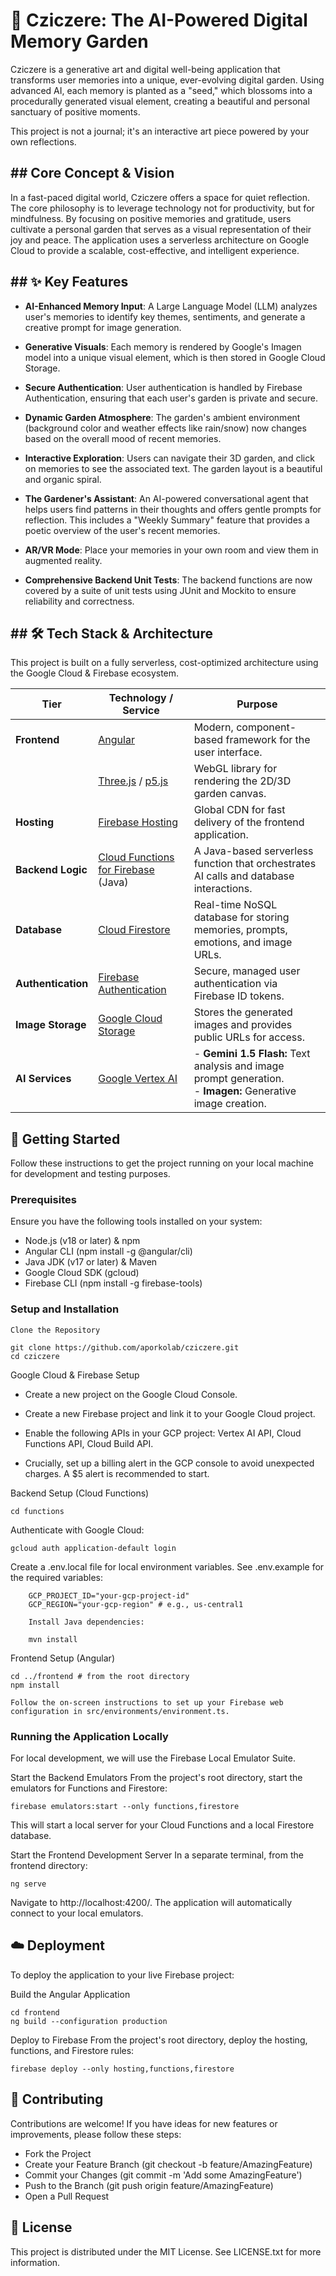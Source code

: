 
# 🌱 Cziczere: The AI-Powered Digital Memory Garden

Cziczere is a generative art and digital well-being application that transforms user memories into a unique, ever-evolving digital garden. Using advanced AI, each memory is planted as a "seed," which blossoms into a procedurally generated visual element, creating a beautiful and personal sanctuary of positive moments.

This project is not a journal; it's an interactive art piece powered by your own reflections.

## ## Core Concept & Vision

In a fast-paced digital world, Cziczere offers a space for quiet reflection. The core philosophy is to leverage technology not for productivity, but for mindfulness. By focusing on positive memories and gratitude, users cultivate a personal garden that serves as a visual representation of their joy and peace. The application uses a serverless architecture on Google Cloud to provide a scalable, cost-effective, and intelligent experience.

## ## ✨ Key Features

-   **AI-Enhanced Memory Input**: A Large Language Model (LLM) analyzes user's memories to identify key themes, sentiments, and generate a creative prompt for image generation.
    
-   **Generative Visuals**: Each memory is rendered by Google's Imagen model into a unique visual element, which is then stored in Google Cloud Storage.
    
-   **Secure Authentication**: User authentication is handled by Firebase Authentication, ensuring that each user's garden is private and secure.

-   **Dynamic Garden Atmosphere**: The garden's ambient environment (background color and weather effects like rain/snow) now changes based on the overall mood of recent memories.
    
-   **Interactive Exploration**: Users can navigate their 3D garden, and click on memories to see the associated text. The garden layout is a beautiful and organic spiral.
    
-   **The Gardener's Assistant**: An AI-powered conversational agent that helps users find patterns in their thoughts and offers gentle prompts for reflection. This includes a "Weekly Summary" feature that provides a poetic overview of the user's recent memories.
-   **AR/VR Mode**: Place your memories in your own room and view them in augmented reality.
-   **Comprehensive Backend Unit Tests**: The backend functions are now covered by a suite of unit tests using JUnit and Mockito to ensure reliability and correctness.

## ## 🛠️ Tech Stack & Architecture

This project is built on a fully serverless, cost-optimized architecture using the Google Cloud & Firebase ecosystem.


| Tier              | Technology / Service                                                                                     | Purpose                                                                                           |
|-------------------|----------------------------------------------------------------------------------------------------------|---------------------------------------------------------------------------------------------------|
| **Frontend**      | [Angular](https://angular.io/)                                                                           | Modern, component-based framework for the user interface.                                         |
|                   | [Three.js](https://threejs.org/) / [p5.js](https://p5js.org/)                                            | WebGL library for rendering the 2D/3D garden canvas.                                              |
| **Hosting**       | [Firebase Hosting](https://firebase.google.com/docs/hosting)                                             | Global CDN for fast delivery of the frontend application.                                          |
| **Backend Logic** | [Cloud Functions for Firebase](https://firebase.google.com/docs/functions) (Java)                        | A Java-based serverless function that orchestrates AI calls and database interactions.            |
| **Database**      | [Cloud Firestore](https://firebase.google.com/docs/firestore)                                            | Real-time NoSQL database for storing memories, prompts, emotions, and image URLs.                 |
| **Authentication**| [Firebase Authentication](https://firebase.google.com/docs/auth)                                         | Secure, managed user authentication via Firebase ID tokens.                                       |
| **Image Storage** | [Google Cloud Storage](https://cloud.google.com/storage)                                                 | Stores the generated images and provides public URLs for access.                                  |
| **AI Services**   | [Google Vertex AI](https://cloud.google.com/vertex-ai)                                                   | - **Gemini 1.5 Flash:** Text analysis and image prompt generation.<br>- **Imagen:** Generative image creation. |

## 🚀 Getting Started

Follow these instructions to get the project running on your local machine for development and testing purposes.
### Prerequisites

Ensure you have the following tools installed on your system:

 - Node.js (v18 or later) & npm
 - Angular CLI (npm install -g @angular/cli)   
 - Java JDK (v17 or later) & Maven   
 - Google Cloud SDK (gcloud)   
 - Firebase CLI (npm install -g
   firebase-tools)

### Setup and Installation

    Clone the Repository

    git clone https://github.com/aporkolab/cziczere.git
    cd cziczere

Google Cloud & Firebase Setup

 - Create a new project on the Google Cloud Console.
 - Create a new Firebase project and link it to your Google Cloud
   project.
   
   
 - Enable the following APIs in your GCP project: Vertex AI API, Cloud
   Functions API, Cloud Build API.
   
 - Crucially, set up a billing alert in the GCP console to avoid
   unexpected charges. A $5 alert is recommended to start.

Backend Setup (Cloud Functions)

    cd functions

   Authenticate with Google Cloud:

    gcloud auth application-default login

Create a .env.local file for local environment variables. See .env.example for the required variables:

        GCP_PROJECT_ID="your-gcp-project-id"
        GCP_REGION="your-gcp-region" # e.g., us-central1

        Install Java dependencies:

        mvn install

Frontend Setup (Angular)

    cd ../frontend # from the root directory
    npm install

    Follow the on-screen instructions to set up your Firebase web configuration in src/environments/environment.ts.

### Running the Application Locally

For local development, we will use the Firebase Local Emulator Suite.

Start the Backend Emulators
From the project's root directory, start the emulators for Functions and Firestore:

    firebase emulators:start --only functions,firestore

This will start a local server for your Cloud Functions and a local Firestore database.

Start the Frontend Development Server
In a separate terminal, from the frontend directory:

    ng serve

Navigate to http://localhost:4200/. The application will automatically connect to your local emulators.

## ☁️ Deployment

To deploy the application to your live Firebase project:

Build the Angular Application

    cd frontend
    ng build --configuration production

Deploy to Firebase
From the project's root directory, deploy the hosting, functions, and Firestore rules:

    firebase deploy --only hosting,functions,firestore

## 🤝 Contributing

Contributions are welcome! If you have ideas for new features or improvements, please follow these steps:

- Fork the Project
- Create your Feature Branch (git checkout -b feature/AmazingFeature)
- Commit your Changes (git commit -m 'Add some AmazingFeature')
- Push to the Branch (git push origin feature/AmazingFeature)
- Open a Pull Request

## 📄 License

This project is distributed under the MIT License. See LICENSE.txt for more information.
